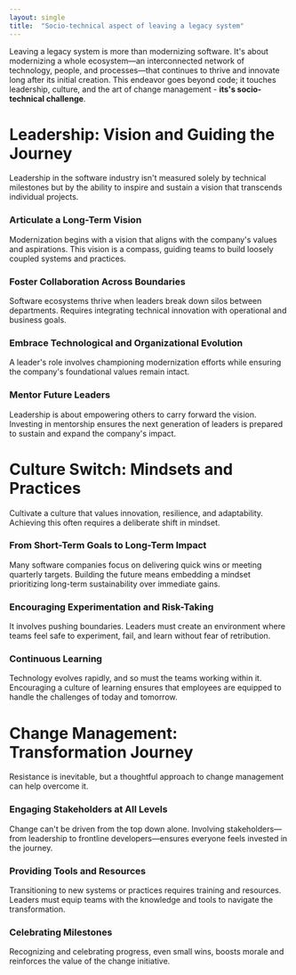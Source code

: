 ```yaml
---
layout: single
title:  "Socio-technical aspect of leaving a legacy system"
---
```


Leaving a legacy system is more than modernizing software. It's about modernizing a whole ecosystem—an interconnected network of technology, people, and processes—that continues to thrive and innovate long after its initial creation. This endeavor goes beyond code; it touches leadership, culture, and the art of change management - **its's socio-technical challenge**.


# **Leadership: Vision and Guiding the Journey**

Leadership in the software industry isn't measured solely by technical milestones but by the ability to inspire and sustain a vision that transcends individual projects. 

### Articulate a Long-Term Vision

Modernization begins with a vision that aligns with the company's values and aspirations. This vision is a compass, guiding teams to build loosely coupled systems and practices.

### Foster Collaboration Across Boundaries

Software ecosystems thrive when leaders break down silos between departments. Requires integrating technical innovation with operational and business goals.

### Embrace Technological and Organizational Evolution

A leader's role involves championing modernization efforts while ensuring the company's foundational values remain intact.

### Mentor Future Leaders

Leadership is about empowering others to carry forward the vision. Investing in mentorship ensures the next generation of leaders is prepared to sustain and expand the company's impact.

# **Culture Switch: Mindsets and Practices**

Cultivate a culture that values innovation, resilience, and adaptability. Achieving this often requires a deliberate shift in mindset.

### From Short-Term Goals to Long-Term Impact

Many software companies focus on delivering quick wins or meeting quarterly targets. Building the future means embedding a mindset prioritizing long-term sustainability over immediate gains.

### Encouraging Experimentation and Risk-Taking

It involves pushing boundaries. Leaders must create an environment where teams feel safe to experiment, fail, and learn without fear of retribution.

### Continuous Learning

Technology evolves rapidly, and so must the teams working within it. Encouraging a culture of learning ensures that employees are equipped to handle the challenges of today and tomorrow.

# **Change Management: Transformation Journey**

Resistance is inevitable, but a thoughtful approach to change management can help overcome it.

### Engaging Stakeholders at All Levels

Change can't be driven from the top down alone. Involving stakeholders—from leadership to frontline developers—ensures everyone feels invested in the journey.

### Providing Tools and Resources

Transitioning to new systems or practices requires training and resources. Leaders must equip teams with the knowledge and tools to navigate the transformation.

### Celebrating Milestones

Recognizing and celebrating progress, even small wins, boosts morale and reinforces the value of the change initiative.
